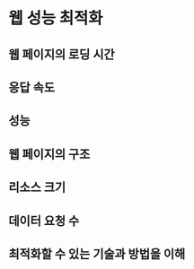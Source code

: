 # 웹 성능 최적화

## 웹 페이지의 로딩 시간

## 응답 속도

## 성능

## 웹 페이지의 구조

## 리소스 크기

## 데이터 요청 수

## 최적화할 수 있는 기술과 방법을 이해
